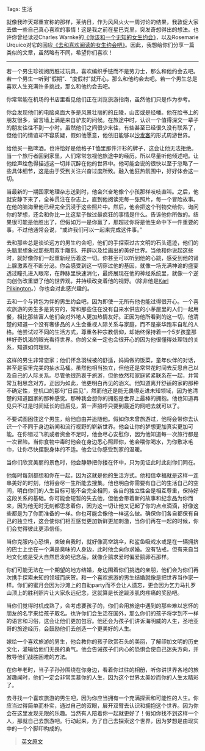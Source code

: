 Tags: 生活

就像我昨天郑重宣称的那样，莱纳日，作为风风火火一周讨论的结果，我敦促大家去做一些自己真心喜欢的事情！这是我之前在星巴克里，突发奇想得出的想法。也许你曾经读过Charles Warnke的[《你该和一个无知的女生约会》](http://thoughtcatalog.com/charles-warnke/2011/01/dont-date-a-girl-who-reads/)，以及Rosemarie Urquico对它的回应[《去和喜欢阅读的女生约会吧》](http://thoughtcatalog.com/charles-warnke/2011/01/dont-date-a-girl-who-reads/)。因此，我想给你们分享一篇类似的文章，虽然略有不同，希望你们喜欢！

------

若一个男生珍视阅历胜过玩具，喜欢编织手链而不是劳力士，那么和他约会去吧。若一个男生一听到“假期”、“度假村”就开心，那么和他约会去吧。若一个男生总是喜欢人生充满许多挑战，那么和他约会去吧。

你常常能在机场的书店里看见他们正在浏览旅游指南，虽然他们只是作为参考。

你会发现他们的电脑桌面大多是风景壮丽的的丘陵，山峦或是经幡。他在脸书上的朋友很多，留言墙上满是来自驴友的问候。在旅途中时，认识一个值得深交一辈子的朋友往往不到一小时。虽然他们之间很少来往，有些甚至已经很久没有联系了，但他们的情谊却不容质疑，假如他愿意，他依旧能够以[沙发客](https://www.couchsurfing.org/)的形式周游世界。

给他买一瓶啤酒。也许恰好是他格子T恤里那件汗衫的牌子，这会让他无法拒绝。当一个旅行者回到家里，人们常常忽视他旅途中的经历。所以尽量听他倾述吧。让他绘声绘色得描述这一切并沉醉在他的世界中。他可能会说的很快以至于忽略了一些具体细节，这是由于受到关注兴奋过度所致。融入他狂热氛围中，好好体会这一切。

当最新的一期国家地理杂志送到时，他会兴奋地像个小孩那样吱吱直叫。之后，他就安静下来了，全神贯注在杂志上，直到他阅读完每一张照片，每一个冒险故事。在他的脑海里他已经完全沉浸于这些照片中。然后，他会把这个刊物交给你，询问你的梦想，还会和你比一比这辈子做过最疯狂的事情是什么。告诉他你所做的。结果很可能是他胜出了，但假如万一是你赢了，那超过你将是他生命中下一件重要的事。不过他通常会说，“或许我们可以一起来完成这件事。”

去和那些总是谈论远方的男生约会吧，他们的手探索过古文明的石头遗迹，他们的头脑里想象过那些用双手雕刻、开辟以及绘画出的美好世界。当他和你说起这些时，就好像你们一起重新经历着这一切。你甚至可以听到他的心跳，感受到他的肾上腺激素在不断分泌。你会感受到这一切穿过他的基因，就像一场充满神谕的盛宴透过瞳孔进入眼帘，在静脉里快速消化，最终展现在他的神经系统里，就像一个逆向创伤改重塑了他的世界观，并持续改变着他的视野。（除非他是[Karl Pilkington](http://en.wikipedia.org/wiki/Karl_Pilkington)。）你也会对此感兴趣的。 

去和一个与背包为伴的男生约会吧，因为即使一无所有他也能过得很开心。一个喜欢旅游的男生多是贫穷的，常和那些住在没有自来水供应的小茅屋里的人们一起用餐，相比那些富人他们会对外地人更加热情友好。正因为他所看到的这一切，他清楚的知道一个没有奢侈品的人生会重视人际关系与家庭，而不是豪华跑车自私的人格。他尝试过不同的生活方式，尊重各种宗教信仰，却始终保持着一个5岁孩童那样好奇饥渴的眼光看待世界。你的父亲一定也会很开心的因为他很懂得处理钱的关系，知道如何理财。

这样的男生非常恋家；他们怀念羽绒被的舒适，妈妈做的饭菜，童年伙伴的对话，甚至是家里完美的抽水马桶。虽然他相当独立，但他还是常常花时间去反思自己以及自己的人际关系。尽管他很热衷于旅游，但他依然和家庭紧紧联系在一起，并常常互相思念对方。正因为如此，他更明白再见的涵义。他知道离开舒适的家的那种不确定性，登机口的那句“日后见”，然而他还是能无畏得走进未知领域，因为他清楚的知道回家的那种感觉。那种我会想你的拥抱是世界上最棒的拥抱。他也知道再见只不过是时间延长的日后见，第一声招呼只要到最近的网吧去就可以了。 

不要试图困住这个男生，给他自由并追随他。假如你未曾旅游过，他将会带你去认识一个不同于身边新闻和流行视野的崭新世界。他会让你的梦想更加真实更加可能。在你错过飞机或者资金不足时，他会尽心安慰你，因为他知道每一次旅行都是一次冒险。当你食物中毒时他会在身边悉心照顾你，他会喂你喝水，为你敷冰毛巾，让你尽快摆脱身体的不适。他会让你感受到家的温暖。

当你们欣赏美丽的景色时，他会静静把你搂在怀中，只为见证此时此刻你们同在。

他每时每刻都想和你在一起，因为这就是他的生活方式。他相信幸福就是这样一连串美好的时刻，他将会尽一生所能去搜集。他也明白你需要有自己的生活自己的空间，明白你们的人生目标可能不会完全相同，各自的独立性会是相互尊重，保持好这段关系的基础。你可能会短暂的失去他，但他会带着新的故事和纪念品为你而来，因为他无时无刻都思念着你，因为这一切让他又记起了你的点点滴滴，好像这些都是为了你而准备的一样。你也可能会像他一样这么做。确保你们各自都保有自己的独立性，这会使你们相互感觉更加新鲜更加刺激，当你们再在一起的时候，你们会觉得彼此更添信任。

当你克服内心恐惧，突破自我时，就好像高空跳伞，和鲨鱼吸戏水或是在一辆拥挤的巴士上坐在一个满是臭味的人身边，此时他会向你求婚。没有钻戒，但有来自当地文化或是受大自然启发的纪念品，就像企鹅求爱时偏爱鹅卵石那样。

你们可能无法在一个期望的地方结婚，身边围着你们挑选的亲朋，他们会为你们再次携手探索未知的领域而庆贺。和一个喜欢旅游的男生结婚就像是把世界当作家一样。你们的蜜月会因为沙滩上的自助party而不会让人遗忘，更会因为乞力马扎罗山顶上的胜利照片让大家永远纪念，这就算是长途跋涉肌肉疼痛的奖励吧。

当你们觉得时机成熟了，会考虑要孩子的，你们会用旅途中遇到的那些难以忘怀的朋友的名字来给孩子取名。也许你们会生活在国外，那么你们的孩子将学到不一样的语言和习俗，这会让他们更加包容。他还会为孩子们讲诉海明威的人生，圣地亚哥的旅途经历，会鼓励他们去创造一个更美好的人生。

嫁给一个喜欢旅游的男生，他会教你的孩子欣赏石头的美丽，了解印加文明的历史文化，灌输给他们无畏的勇气。他会告诫孩子们内心的恐惧会使自己迷失方向，并教导他们战胜困难的方法。

在你年老时，当子子孙孙围绕在你身边，看着你过往的相册，听你讲世界各地的旅游趣闻时，他们一定会非常羡慕你的人生，因为这个世界太美妙而你的人生太精彩了。

去寻找一个喜欢旅游的男生吧，因为你应当拥有一个充满探索和可能性的人生。你应当过得简单而朴实，通过自己的双眼，展开双臂去认识和拥抱这个世界。因为你会在这里发现无限的乐趣。当然有人陪着你一起就更好了！假如你找不到这样一个人，那就自己去旅游吧。行动起来，为了自己去探索这个世界，因为梦想是由现实中的一个个脚印构成的。

> [英文原文](http://wherearemyheels.com/2012/05/12/date-a-boy-whos-travelled/)